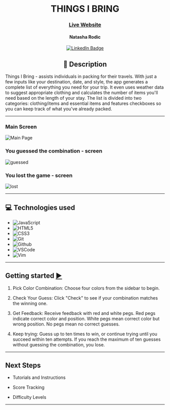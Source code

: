<div id="description" align="center">

# THINGS I BRING

### [Live Website](https://thingsibring.natasharodic.com/)

#### Natasha Rodic

[![LinkedIn Badge](https://img.shields.io/badge/-@NatashaRodic-blue?style=flat&logo=Linkedin&logoColor=black)](https://www.linkedin.com/in/natasha-rodic/)

## 📝 Description

 </div>

Things I Bring - assists individuals in packing for their travels. With just a few inputs like your destination, date, and style, the app generates a complete list of everything you need for your trip. It even uses weather data to suggest appropriate clothing and calculates the number of items you'll need based on the length of your stay. The list is divided into two categories: clothing/items and essential items and features checkboxes so you can keep track of what you've already packed.

---

### Main Screen

![Main Page](images/main_screen1/png)

### You guessed the combination - screen

![guessed](images/guessed.png)

### You lost the game - screen

![lost](images/lost.png)

---

## 💻 Technologies used

- ![JavaScript](https://img.shields.io/badge/-JavaScript-05122A?style=flat&logo=javascript)
- ![HTML5](https://img.shields.io/badge/-HTML5-05122A?style=flat&logo=html5)
- ![CSS3](https://img.shields.io/badge/-CSS-05122A?style=flat&logo=css3)
- ![Git](https://img.shields.io/badge/-Git-05122A?style=flat&logo=git)
- ![Github](https://img.shields.io/badge/-GitHub-05122A?style=flat&logo=github)
- ![VSCode](https://img.shields.io/badge/-VS_Code-05122A?style=flat&logo=visualstudio)
- ![Vim](https://img.shields.io/badge/-Vim-05122A?style=flat&logo=vim)

---

## Getting started [ ▶️](https://natasharodic.github.io/mastermind/)

1. Pick Color Combination: Choose four colors from the sidebar to begin.

2. Check Your Guess: Click "Check" to see if your combination matches the winning one.

3. Get Feedback: Receive feedback with red and white pegs.
   Red pegs indicate correct color and position.
   White pegs mean correct color but wrong position.
   No pegs mean no correct guesses.

4. Keep trying: Guess up to ten times to win, or continue trying until you succeed within ten attempts. If you reach the maximum of ten guesses without guessing the combination, you lose.

---

## Next Steps

- Tutorials and Instructions

- Score Tracking

- Difficulty Levels

---
